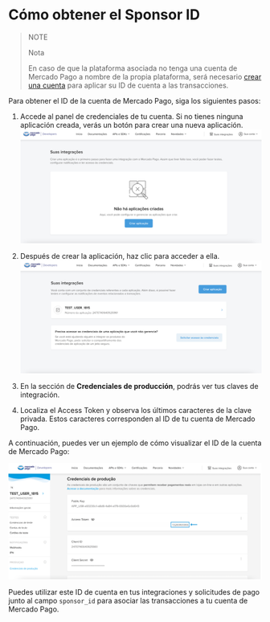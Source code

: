 # Cómo obtener el Sponsor ID

> NOTE
>
> Nota
>
> En caso de que la plataforma asociada no tenga una cuenta de Mercado Pago a nombre de la propia plataforma, será necesario [crear una cuenta](https://www.mercadopago[FAKER][URL][DOMAIN]/registration-mp?mode=mp) para aplicar su ID de cuenta a las transacciones.

Para obtener el ID de la cuenta de Mercado Pago, siga los siguientes pasos:

1. Accede al panel de credenciales de tu cuenta. Si no tienes ninguna aplicación creada, verás un botón para crear una nueva aplicación.
![Tus integraciones](/images/integration-guide-for-partners/partners-guide-1.png)

2. Después de crear la aplicación, haz clic para acceder a ella.
![Aplicación creada](/images/integration-guide-for-partners/partners-guide-2.png)

3. En la sección de **Credenciales de producción**, podrás ver tus claves de integración.

4. Localiza el Access Token y observa los últimos caracteres de la clave privada. Estos caracteres corresponden al ID de tu cuenta de Mercado Pago.

A continuación, puedes ver un ejemplo de cómo visualizar el ID de la cuenta de Mercado Pago:

![ID de la cuenta de Mercado Pago](/images/integration-guide-for-partners/partners-guide-32.png)

Puedes utilizar este ID de cuenta en tus integraciones y solicitudes de pago junto al campo `sponsor_id` para asociar las transacciones a tu cuenta de Mercado Pago.